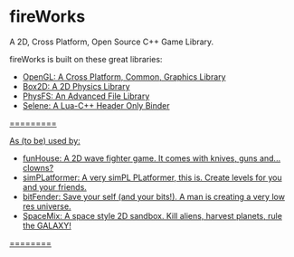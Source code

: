 fireWorks
=========

A 2D, Cross Platform, Open Source C++ Game Library.

fireWorks is built on these great libraries:

- <a href="http://opengl.org"> OpenGL: A Cross Platform, Common, Graphics Library
- <a href="http://www.box2d.org"> Box2D: A 2D Physics Library
- <a href="http://icculus.org/physfs/"> PhysFS: An Advanced File Library
- <a href="https://github.com/jeremyong/Selene"> Selene: A Lua-C++ Header Only Binder

=========

As (to be) used by:

- funHouse:  A 2D wave fighter game.  It comes with knives, guns and... clowns?<br>
- simPLatformer:  A very simPL PLatformer, this is.  Create levels for you and your friends.<br>
- bitFender:  Save your self (and your bits!).  A man is creating a very low res universe.<br>
- SpaceMix:  A space style 2D sandbox.  Kill aliens, harvest planets, rule the GALAXY!<br>

========


